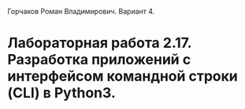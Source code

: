 Горчаков Роман Владимирович. Вариант 4.
# Лабораторная работа 2.17. Разработка приложений с интерфейсом командной строки (CLI) в Python3.
